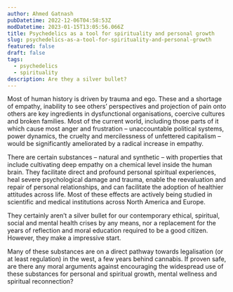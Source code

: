 ```yaml
---
author: Ahmed Gatnash
pubDatetime: 2022-12-06T04:58:53Z
modDatetime: 2023-01-15T13:05:56.066Z
title: Psychedelics as a tool for spirituality and personal growth
slug: psychedelics-as-a-tool-for-spirituality-and-personal-growth
featured: false
draft: false
tags:
  - psychedelics
  - spirituality
description: Are they a silver bullet?
---
```


Most of human history is driven by trauma and ego. These and a shortage of empathy, inability to see others’ perspectives and projection of pain onto others are key ingredients in dysfunctional organisations, coercive cultures and broken families. Most of the current world, including those parts of it which cause most anger and frustration – unaccountable political systems, power dynamics, the cruelty and mercilessness of unfettered capitalism – would be significantly ameliorated by a radical increase in empathy.

There are certain substances – natural and synthetic – with properties that include cultivating deep empathy on a chemical level inside the human brain. They facilitate direct and profound personal spiritual experiences, heal severe psychological damage and trauma, enable the reevaluation and repair of personal relationships, and can facilitate the adoption of healthier attitudes across life. Most of these effects are actively being studied in scientific and medical institutions across North America and Europe.

They certainly aren’t a silver bullet for our contemporary ethical, spiritual, social and mental health crises by any means, nor a replacement for the years of reflection and moral education required to be a good citizen. However, they make a impressive start.

Many of these substances are on a direct pathway towards legalisation (or at least regulation) in the west, a few years behind cannabis. If proven safe, are there any moral arguments against encouraging the widespread use of these substances for personal and spiritual growth, mental wellness and spiritual reconnection?
